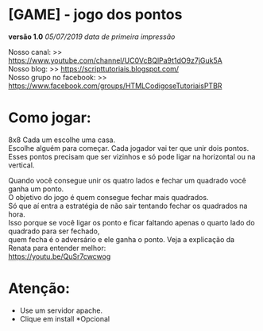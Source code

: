 # [GAME] - jogo dos pontos
**versão 1.0**
*05/07/2019 data de primeira impressão*

Nosso canal: >> https://www.youtube.com/channel/UC0VcBQlPa9t1dO9z7jGuk5A <br>
Nosso blog: >> https://scripttutoriais.blogspot.com/ <br>
Nosso grupo no facebook: >> https://www.facebook.com/groups/HTMLCodigoseTutoriaisPTBR <br>


# Como jogar:
8x8
Cada um escolhe uma casa. <br>
Escolhe alguém para começar. Cada jogador vai ter que unir dois pontos. <br>
Esses pontos precisam que ser vizinhos e só pode ligar na horizontal ou na vertical. <br>

Quando você consegue unir os quatro lados e fechar um quadrado você ganha um ponto. <br>
O objetivo do jogo é quem consegue fechar mais quadrados.  <br>
Só que aí entra a estratégia de não sair tentando fechar os quadrados na hora. <br>
Isso porque se você ligar os ponto e ficar faltando apenas o  quarto lado do quadrado para ser fechado,<br>
quem fecha é o adversário e ele ganha o ponto. Veja a explicação da Renata para entender melhor: <br>
https://youtu.be/QuSr7cwcwog

# Atenção:
 + Use um servidor apache.
 + Clique em install *Opcional
